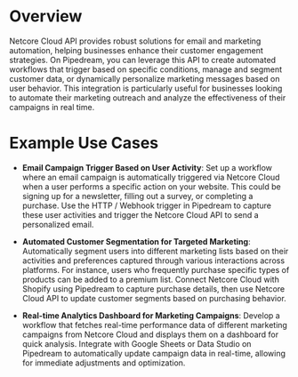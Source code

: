 # Overview

Netcore Cloud API provides robust solutions for email and marketing automation, helping businesses enhance their customer engagement strategies. On Pipedream, you can leverage this API to create automated workflows that trigger based on specific conditions, manage and segment customer data, or dynamically personalize marketing messages based on user behavior. This integration is particularly useful for businesses looking to automate their marketing outreach and analyze the effectiveness of their campaigns in real time.

# Example Use Cases

- **Email Campaign Trigger Based on User Activity**: Set up a workflow where an email campaign is automatically triggered via Netcore Cloud when a user performs a specific action on your website. This could be signing up for a newsletter, filling out a survey, or completing a purchase. Use the HTTP / Webhook trigger in Pipedream to capture these user activities and trigger the Netcore Cloud API to send a personalized email.

- **Automated Customer Segmentation for Targeted Marketing**: Automatically segment users into different marketing lists based on their activities and preferences captured through various interactions across platforms. For instance, users who frequently purchase specific types of products can be added to a premium list. Connect Netcore Cloud with Shopify using Pipedream to capture purchase details, then use Netcore Cloud API to update customer segments based on purchasing behavior.

- **Real-time Analytics Dashboard for Marketing Campaigns**: Develop a workflow that fetches real-time performance data of different marketing campaigns from Netcore Cloud and displays them on a dashboard for quick analysis. Integrate with Google Sheets or Data Studio on Pipedream to automatically update campaign data in real-time, allowing for immediate adjustments and optimization.
